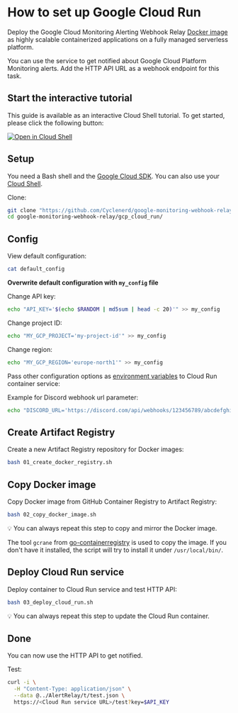 # How to set up Google Cloud Run

Deploy the Google Cloud Monitoring Alerting Webhook Relay [Docker image](https://hub.docker.com/repository/docker/cyclenerd/google-monitoring-webhook-relay) as highly scalable containerized applications on a fully managed serverless platform.

You can use the service to get notified about Google Cloud Platform Monitoring alerts.
Add the HTTP API URL as a webhook endpoint for this task.

## Start the interactive tutorial

This guide is available as an interactive Cloud Shell tutorial.
To get started, please click the following button:

[![Open in Cloud Shell](https://gstatic.com/cloudssh/images/open-btn.png)](https://shell.cloud.google.com/cloudshell/open?cloudshell_git_repo=https://github.com/Cyclenerd/google-monitoring-webhook-relay&cloudshell_git_branch=master&cloudshell_tutorial=gcp_cloud_run/cloud-shell-tutorial.md)

## Setup

You need a Bash shell and the [Google Cloud SDK](https://cloud.google.com/sdk/docs/install).
You can also use your [Cloud Shell](https://cloud.google.com/shell/docs/using-cloud-shell).

Clone:
```bash
git clone "https://github.com/Cyclenerd/google-monitoring-webhook-relay.git"
cd google-monitoring-webhook-relay/gcp_cloud_run/
```

## Config

View default configuration:

```bash
cat default_config
```
**Overwrite default configuration with `my_config` file**

Change API key:
```bash
echo "API_KEY='$(echo $RANDOM | md5sum | head -c 20)'" >> my_config
```

Change project ID:
```bash
echo "MY_GCP_PROJECT='my-project-id'" >> my_config
```

Change region:
```bash
echo "MY_GCP_REGION='europe-north1'" >> my_config
```

Pass other configuration options as [environment variables](https://github.com/Cyclenerd/google-monitoring-webhook-relay#configuration) to Cloud Run container service:

Example for Discord webhook url parameter:
```bash
echo "DISCORD_URL='https://discord.com/api/webhooks/123456789/abcdefghijklmnopqrstuvwxyz'" >> my_config
```

## Create Artifact Registry 

Create a new Artifact Registry repository for Docker images:
```bash
bash 01_create_docker_registry.sh
```

## Copy Docker image

Copy Docker image from GitHub Container Registry to Artifact Registry:
```bash
bash 02_copy_docker_image.sh
```

💡 You can always repeat this step to copy and mirror the Docker image.

The tool `gcrane` from [go-containerregistry](https://github.com/google/go-containerregistry/blob/main/cmd/gcrane/README.md) is used to copy the image.
If you don't have it installed, the script will try to install it under `/usr/local/bin/`.

## Deploy Cloud Run service

Deploy container to Cloud Run service and test HTTP API:
```bash
bash 03_deploy_cloud_run.sh
```

💡 You can always repeat this step to update the Cloud Run container.

## Done

You can now use the HTTP API to get notified.

Test:
```bash
curl -i \
  -H "Content-Type: application/json" \
  --data @../AlertRelay/t/test.json \
  https://<Cloud Run service URL>/test?key=$API_KEY
```
